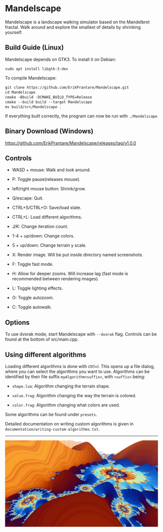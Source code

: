 # Mandelscape
Mandelscape is a landscape walking simulator based on the Mandelbrot fractal.
Walk around and explore the smallest of details by shrinking yourself.

## Build Guide (Linux)
Mandelscape depends on GTK3. To install it on Debian:
```
sudo apt install libgtk-3-dev
```

To compile Mandelscape:
```
git clone https://github.com/ErikPrantare/Mandelscape.git
cd Mandelscape
cmake -Bbuild -DCMAKE_BUILD_TYPE=Release
cmake --build build --target Mandelscape
mv build/src/Mandelscape .
```
If everything built correctly, the program can now be run with `./Mandelscape`

## Binary Download (Windows)
https://github.com/ErikPrantare/Mandelscape/releases/tag/v1.0.0

## Controls
- WASD + mouse: Walk and look around.

- P: Toggle pause(releases mouse).

- left/right mouse button: Shrink/grow.

- Q/escape: Quit.

- CTRL+S/CTRL+O: Save/load state.

- CTRL+L: Load different algorithms.

- J/K: Change iteration count.

- 1-4 + up/down: Change colors.

- 5 + up/down: Change terrain y scale.

- X: Render image. Will be put inside directory named screenshots.

- F: Toggle fast mode.

- H: Allow for deeper zooms. Will increase lag 
        (fast mode is recommended between rendering images).

- L: Toggle lighting effects.

- O: Toggle autozoom.

- C: Toggle autowalk.

## Options
To use dvorak mode, start Mandelscape with `--dvorak` flag.
Controls can be found at the bottom of src/main.cpp.

## Using different algorithms
Loading different algorithms is done with ctrl+l.
This opens up a file dialog, where you can select the algorithms you want
to use.
Algorithms can be identified by their file suffix `myAlgorithm<suffix>`,
with `<suffix>` being:

- `shape.lua`: Algorithm changing the terrain shape.

- `value.frag`: Algorithm changing the way the terrain is colored.

- `color.frag`: Algorithm changing what colors are used.

Some algorithms can be found under `presets`.

Detailed documentation on writing custom algorithms is given in
`documentation/writing-custom-algorithms.txt`.

---

![](preview.jpg?raw=true "Title")
